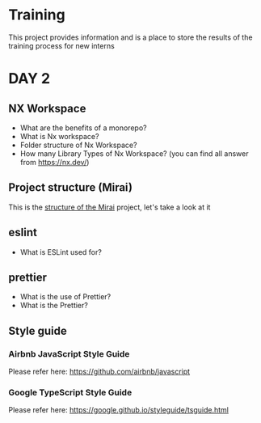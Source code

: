 # Training

This project provides information and is a place to store the results of the training process for new interns

# DAY 2


## NX Workspace
- What are the benefits of a monorepo?
- What is Nx workspace?
- Folder structure of Nx Workspace?
- How many Library Types of Nx Workspace?
  (you can find all answer from https://nx.dev/)

## Project structure (Mirai)
This is the [structure of the Mirai](https://docs.google.com/document/d/1Z-2Xbalflmdkh8goqpnbECfZ4tGmDSN4s4ZjsKVxIW8/edit?usp=sharing) project, let's take a look at it

## eslint
- What is ESLint used for?

## prettier
- What is the use of Prettier?
- What is the Prettier?

## Style guide
### Airbnb JavaScript Style Guide
Please refer here: https://github.com/airbnb/javascript
### Google TypeScript Style Guide
Please refer here: https://google.github.io/styleguide/tsguide.html
